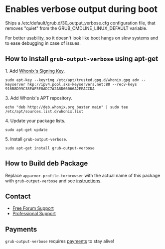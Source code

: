 # Enables verbose output during boot #

Ships a /etc/default/grub.d/30_output_verbose.cfg configuration file, that
removes "quiet" from the GRUB_CMDLINE_LINUX_DEFAULT variable.

For better usability, so it doesn't look like boot hangs on slow systems and
to ease debugging in case of issues.
## How to install `grub-output-verbose` using apt-get ##

1\. Add [Whonix's Signing Key](https://www.whonix.org/wiki/Whonix_Signing_Key).

```
sudo apt-key --keyring /etc/apt/trusted.gpg.d/whonix.gpg adv --keyserver hkp://ipv4.pool.sks-keyservers.net:80 --recv-keys 916B8D99C38EAF5E8ADC7A2A8D66066A2EEACCDA
```

3\. Add Whonix's APT repository.

```
echo "deb http://deb.whonix.org buster main" | sudo tee /etc/apt/sources.list.d/whonix.list
```

4\. Update your package lists.

```
sudo apt-get update
```

5\. Install `grub-output-verbose`.

```
sudo apt-get install grub-output-verbose
```

## How to Build deb Package ##

Replace `apparmor-profile-torbrowser` with the actual name of this package with `grub-output-verbose` and see [instructions](https://www.whonix.org/wiki/Dev/Build_Documentation/apparmor-profile-torbrowser).

## Contact ##

* [Free Forum Support](https://forums.whonix.org)
* [Professional Support](https://www.whonix.org/wiki/Professional_Support)

## Payments ##

`grub-output-verbose` requires [payments](https://www.whonix.org/wiki/Payments) to stay alive!

